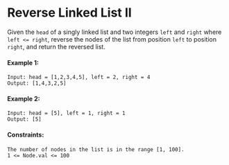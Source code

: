 # Reverse Linked List II

Given the ```head``` of a singly linked list and two integers ```left``` and ```right``` where ```left <= right```, reverse the nodes of the list from position ```left``` to position ```right```, and return the reversed list.

#### Example 1:
```
Input: head = [1,2,3,4,5], left = 2, right = 4
Output: [1,4,3,2,5]
```

#### Example 2:
```
Input: head = [5], left = 1, right = 1
Output: [5]
```

#### Constraints:
```
The number of nodes in the list is in the range [1, 100].
1 <= Node.val <= 100
```
